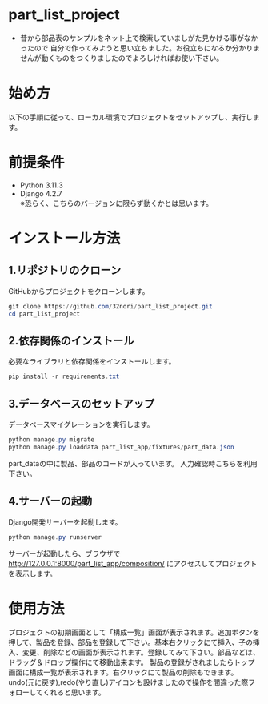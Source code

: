 # part_list_project
- 昔から部品表のサンプルをネット上で検索していましがた見かける事がなかったので
自分で作ってみようと思い立ちました。お役立ちになるか分かりませんが動くものをつくりましたのでよろしければお使い下さい。
# 始め方
以下の手順に従って、ローカル環境でプロジェクトをセットアップし、実行します。
# 前提条件
- Python 3.11.3
- Django 4.2.7  
※恐らく、こちらのバージョンに限らず動くかとは思います。
# インストール方法

## 1.リポジトリのクローン
GitHubからプロジェクトをクローンします。
```powershell
git clone https://github.com/32nori/part_list_project.git
cd part_list_project
```

## 2.依存関係のインストール
必要なライブラリと依存関係をインストールします。
```powershell
pip install -r requirements.txt
```

## 3.データベースのセットアップ
データベースマイグレーションを実行します。
```powershell
python manage.py migrate
python manage.py loaddata part_list_app/fixtures/part_data.json
```
part_dataの中に製品、部品のコードが入っています。
入力確認時こちらを利用下さい。

## 4.サーバーの起動
Django開発サーバーを起動します。
```powershell
python manage.py runserver
```
サーバーが起動したら、ブラウザで http://127.0.0.1:8000/part_list_app/composition/ にアクセスしてプロジェクトを表示します。

# 使用方法
プロジェクトの初期画面として「構成一覧」画面が表示されます。追加ボタンを押して、製品を登録、部品を登録して下さい。基本右クリックにて挿入、子の挿入、変更、削除などの画面が表示されます。登録してみて下さい。部品などは、ドラッグ＆ドロップ操作にて移動出来ます。
製品の登録がされましたらトップ画面に構成一覧が表示されます。右クリックにて製品の削除もできます。undo(元に戻す),redo(やり直し)アイコンも設けましたので操作を間違った際フォローしてくれると思います。
